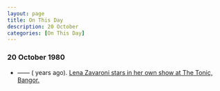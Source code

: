 ```yaml
---
layout: page
title: On This Day
description: 20 October 
categories: [On This Day]
---
```


### 20 October 1980
* —— (<span id="age1"></span> years ago). [Lena Zavaroni stars in her own show at The Tonic, Bangor.](/theatre/the%20tonic/1980/10/20/the-lena-zavaroni-show.html)

<!-- Script for calculating number of years ago -->
<script>

var dob = '19801020';
var year = Number(dob.substr(0, 4));
var month = Number(dob.substr(4, 2)) - 1;
var day = Number(dob.substr(6, 2));
var today = new Date();
var age1 = today.getFullYear() - year;
if (today.getMonth() < month || (today.getMonth() == month && today.getDate() < day)) {
age1--;
}
document.getElementById("age1").innerHTML=age1;
</script>

